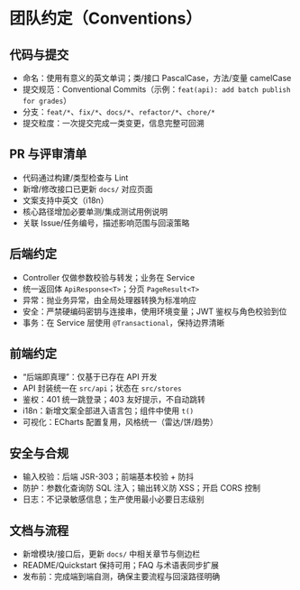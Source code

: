 # 团队约定（Conventions）

## 代码与提交
- 命名：使用有意义的英文单词；类/接口 PascalCase，方法/变量 camelCase
- 提交规范：Conventional Commits（示例：`feat(api): add batch publish for grades`）
- 分支：`feat/*`、`fix/*`、`docs/*`、`refactor/*`、`chore/*`
- 提交粒度：一次提交完成一类变更，信息完整可回溯

## PR 与评审清单
- 代码通过构建/类型检查与 Lint
- 新增/修改接口已更新 `docs/` 对应页面
- 文案支持中英文（i18n）
- 核心路径增加必要单测/集成测试用例说明
- 关联 Issue/任务编号，描述影响范围与回滚策略

## 后端约定
- Controller 仅做参数校验与转发；业务在 Service
- 统一返回体 `ApiResponse<T>`；分页 `PageResult<T>`
- 异常：抛业务异常，由全局处理器转换为标准响应
- 安全：严禁硬编码密钥与连接串，使用环境变量；JWT 鉴权与角色校验到位
- 事务：在 Service 层使用 `@Transactional`，保持边界清晰

## 前端约定
- “后端即真理”：仅基于已存在 API 开发
- API 封装统一在 `src/api`；状态在 `src/stores`
- 鉴权：401 统一跳登录；403 友好提示，不自动跳转
- i18n：新增文案全部进入语言包；组件中使用 `t()`
- 可视化：ECharts 配置复用，风格统一（雷达/饼/趋势）

## 安全与合规
- 输入校验：后端 JSR-303；前端基本校验 + 防抖
- 防护：参数化查询防 SQL 注入；输出转义防 XSS；开启 CORS 控制
- 日志：不记录敏感信息；生产使用最小必要日志级别

## 文档与流程
- 新增模块/接口后，更新 `docs/` 中相关章节与侧边栏
- README/Quickstart 保持可用；FAQ 与术语表同步扩展
- 发布前：完成端到端自测，确保主要流程与回滚路径明确
